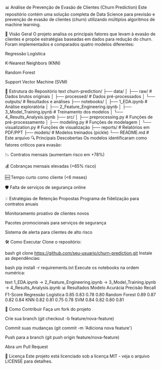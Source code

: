 📊 Análise de Prevenção de Evasão de Clientes (Churn Prediction)
Este repositório contém uma solução completa de Data Science para previsão e prevenção de evasão de clientes (churn) utilizando múltiplos algoritmos de machine learning.

🚀 Visão Geral
O projeto analisa os principais fatores que levam à evasão de clientes e propõe estratégias baseadas em dados para redução do churn. Foram implementados e comparados quatro modelos diferentes:

Regressão Logística

K-Nearest Neighbors (KNN)

Random Forest

Support Vector Machine (SVM)

📂 Estrutura do Repositório
text
churn-prediction/
├── data/
│   ├── raw/                    # Dados brutos originais
│   ├── processed/              # Dados pré-processados
│   └── outputs/                # Resultados e análises
├── notebooks/
│   ├── 1_EDA.ipynb             # Análise exploratória
│   ├── 2_Feature_Engineering.ipynb
│   ├── 3_Model_Training.ipynb  # Treinamento dos modelos
│   └── 4_Results_Analysis.ipynb
├── src/
│   ├── preprocessing.py        # Funções de pré-processamento
│   ├── modeling.py             # Funções de modelagem
│   └── visualization.py        # Funções de visualização
├── reports/                    # Relatórios em PDF/PPT
├── models/                     # Modelos treinados (pickle)
└── README.md                   # Este arquivo
🔍 Principais Descobertas
Os modelos identificaram como fatores críticos para evasão:

📉 Contratos mensais (aumentam risco em +78%)

💰 Cobranças mensais elevadas (+65% risco)

🆕 Tempo curto como cliente (<6 meses)

🛡️ Falta de serviços de segurança online

💡 Estratégias de Retenção Propostas
Programa de fidelização para contratos anuais

Monitoramento proativo de clientes novos

Pacotes promocionais para serviços de segurança

Sistema de alerta para clientes de alto risco

🛠️ Como Executar
Clone o repositório:

bash
git clone https://github.com/seu-usuario/churn-prediction.git
Instale as dependências:

bash
pip install -r requirements.txt
Execute os notebooks na ordem numérica:

text
1_EDA.ipynb → 2_Feature_Engineering.ipynb → 3_Model_Training.ipynb → 4_Results_Analysis.ipynb
📊 Resultados
Modelo	Acurácia	Precisão	Recall	F1-Score
Regressão Logística	0.85	0.83	0.78	0.80
Random Forest	0.89	0.87	0.82	0.84
KNN	0.82	0.81	0.75	0.78
SVM	0.84	0.82	0.80	0.81

🤝 Como Contribuir
Faça um fork do projeto

Crie sua branch (git checkout -b feature/nova-feature)

Commit suas mudanças (git commit -m 'Adiciona nova feature')

Push para a branch (git push origin feature/nova-feature)

Abra um Pull Request

📝 Licença
Este projeto está licenciado sob a licença MIT - veja o arquivo LICENSE para detalhes.
